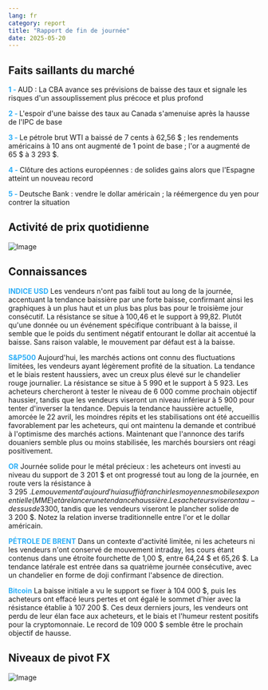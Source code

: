 ```yaml
---
lang: fr
category: report
title: "Rapport de fin de journée"
date: 2025-05-20
---
```



<h2>Faits saillants du marché</h2>
<strong style="color: #2caef7;">1 - </strong> AUD : La CBA avance ses prévisions de baisse des taux et signale les risques d'un assouplissement plus précoce et plus profond

<strong style="color: #2caef7;">2 - </strong> L'espoir d'une baisse des taux au Canada s'amenuise après la hausse de l'IPC de base

<strong style="color: #2caef7;">3 - </strong> Le pétrole brut WTI a baissé de 7 cents à 62,56 $ ; les rendements américains à 10 ans ont augmenté de 1 point de base ; l'or a augmenté de 65 $ à 3 293 $.

<strong style="color: #2caef7;">4 - </strong> Clôture des actions européennes : de solides gains alors que l'Espagne atteint un nouveau record

<strong style="color: #2caef7;">5 - </strong> Deutsche Bank : vendre le dollar américain ; la réémergence du yen pour contrer la situation



<h2>Activité de prix quotidienne</h2>
<img src="https://markleighedu.github.io/img/May-2025/20-May-2025/price.jpg" alt="Image"/>

<h2>Connaissances</h2>
<strong style="color: #2caef7;">INDICE USD</strong> Les vendeurs n'ont pas faibli tout au long de la journée, accentuant la tendance baissière par une forte baisse, confirmant ainsi les graphiques à un plus haut et un plus bas plus bas pour le troisième jour consécutif. La résistance se situe à 100,46 et le support à 99,82. Plutôt qu'une donnée ou un événement spécifique contribuant à la baisse, il semble que le poids du sentiment négatif entourant le dollar ait accentué la baisse. Sans raison valable, le mouvement par défaut est à la baisse.

<strong style="color: #2caef7;">S&P500</strong> Aujourd'hui, les marchés actions ont connu des fluctuations limitées, les vendeurs ayant légèrement profité de la situation. La tendance et le biais restent haussiers, avec un creux plus élevé sur le chandelier rouge journalier. La résistance se situe à 5 990 et le support à 5 923. Les acheteurs chercheront à tester le niveau de 6 000 comme prochain objectif haussier, tandis que les vendeurs viseront un niveau inférieur à 5 900 pour tenter d'inverser la tendance. Depuis la tendance haussière actuelle, amorcée le 22 avril, les moindres répits et les stabilisations ont été accueillis favorablement par les acheteurs, qui ont maintenu la demande et contribué à l'optimisme des marchés actions. Maintenant que l'annonce des tarifs douaniers semble plus ou moins stabilisée, les marchés boursiers ont réagi positivement.

<strong style="color: #2caef7;">OR</strong> Journée solide pour le métal précieux : les acheteurs ont investi au niveau du support de 3 201 $ et ont progressé tout au long de la journée, en route vers la résistance à 3 295 $. Le mouvement d'aujourd'hui a suffi à franchir les moyennes mobiles exponentielle (MME) et à relancer une tendance haussière. Les acheteurs viseront au-dessus de 3 300 $, tandis que les vendeurs viseront le plancher solide de 3 200 $. Notez la relation inverse traditionnelle entre l'or et le dollar américain.

<strong style="color: #2caef7;">PÉTROLE DE BRENT</strong> Dans un contexte d'activité limitée, ni les acheteurs ni les vendeurs n'ont conservé de mouvement intraday, les cours étant contenus dans une étroite fourchette de 1,00 $, entre 64,24 $ et 65,26 $. La tendance latérale est entrée dans sa quatrième journée consécutive, avec un chandelier en forme de doji confirmant l'absence de direction.

<strong style="color: #2caef7;">Bitcoin</strong> La baisse initiale a vu le support se fixer à 104 000 $, puis les acheteurs ont effacé leurs pertes et ont égalé le sommet d'hier avec la résistance établie à 107 200 $. Ces deux derniers jours, les vendeurs ont perdu de leur élan face aux acheteurs, et le biais et l'humeur restent positifs pour la cryptomonnaie. Le record de 109 000 $ semble être le prochain objectif de hausse.



<h2>Niveaux de pivot FX</h2>
<img src="https://markleighedu.github.io/img/May-2025/20-May-2025/pivot.jpg" alt="Image"/>